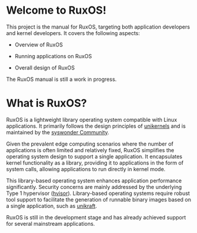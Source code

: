 # Welcome to RuxOS!

This project is the manual for RuxOS, targeting both application developers and kernel developers. It covers the following aspects:

* Overview of RuxOS

* Running applications on RuxOS

* Overall design of RuxOS

The RuxOS manual is still a work in progress.

# What is RuxOS?

RuxOS is a lightweight library operating system compatible with Linux applications. It primarily follows the design principles of [unikernels](https://en.wikipedia.org/wiki/Unikernel) and is maintained by the [syswonder Community](https://www.syswonder.org/#/).

Given the prevalent edge computing scenarios where the number of applications is often limited and relatively fixed, RuxOS simplifies the operating system design to support a single application. It encapsulates kernel functionality as a library, providing it to applications in the form of system calls, allowing applications to run directly in kernel mode.

This library-based operating system enhances application performance significantly. Security concerns are mainly addressed by the underlying Type 1 hypervisor ([hvisor](https://github.com/syswonder/hvisor)). Library-based operating systems require robust tool support to facilitate the generation of runnable binary images based on a single application, such as [unikraft](https://unikraft.org/).

RuxOS is still in the development stage and has already achieved support for several mainstream applications.

